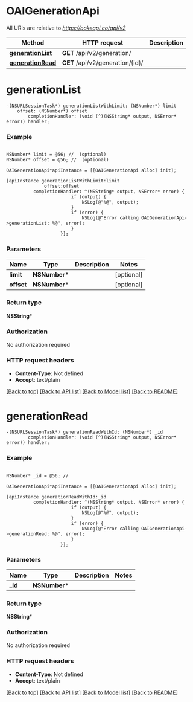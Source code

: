 # OAIGenerationApi

All URIs are relative to *https://pokeapi.co/api/v2*

Method | HTTP request | Description
------------- | ------------- | -------------
[**generationList**](OAIGenerationApi.md#generationlist) | **GET** /api/v2/generation/ | 
[**generationRead**](OAIGenerationApi.md#generationread) | **GET** /api/v2/generation/{id}/ | 


# **generationList**
```objc
-(NSURLSessionTask*) generationListWithLimit: (NSNumber*) limit
    offset: (NSNumber*) offset
        completionHandler: (void (^)(NSString* output, NSError* error)) handler;
```



### Example
```objc

NSNumber* limit = @56; //  (optional)
NSNumber* offset = @56; //  (optional)

OAIGenerationApi*apiInstance = [[OAIGenerationApi alloc] init];

[apiInstance generationListWithLimit:limit
              offset:offset
          completionHandler: ^(NSString* output, NSError* error) {
                        if (output) {
                            NSLog(@"%@", output);
                        }
                        if (error) {
                            NSLog(@"Error calling OAIGenerationApi->generationList: %@", error);
                        }
                    }];
```

### Parameters

Name | Type | Description  | Notes
------------- | ------------- | ------------- | -------------
 **limit** | **NSNumber***|  | [optional] 
 **offset** | **NSNumber***|  | [optional] 

### Return type

**NSString***

### Authorization

No authorization required

### HTTP request headers

 - **Content-Type**: Not defined
 - **Accept**: text/plain

[[Back to top]](#) [[Back to API list]](../README.md#documentation-for-api-endpoints) [[Back to Model list]](../README.md#documentation-for-models) [[Back to README]](../README.md)

# **generationRead**
```objc
-(NSURLSessionTask*) generationReadWithId: (NSNumber*) _id
        completionHandler: (void (^)(NSString* output, NSError* error)) handler;
```



### Example
```objc

NSNumber* _id = @56; // 

OAIGenerationApi*apiInstance = [[OAIGenerationApi alloc] init];

[apiInstance generationReadWithId:_id
          completionHandler: ^(NSString* output, NSError* error) {
                        if (output) {
                            NSLog(@"%@", output);
                        }
                        if (error) {
                            NSLog(@"Error calling OAIGenerationApi->generationRead: %@", error);
                        }
                    }];
```

### Parameters

Name | Type | Description  | Notes
------------- | ------------- | ------------- | -------------
 **_id** | **NSNumber***|  | 

### Return type

**NSString***

### Authorization

No authorization required

### HTTP request headers

 - **Content-Type**: Not defined
 - **Accept**: text/plain

[[Back to top]](#) [[Back to API list]](../README.md#documentation-for-api-endpoints) [[Back to Model list]](../README.md#documentation-for-models) [[Back to README]](../README.md)

